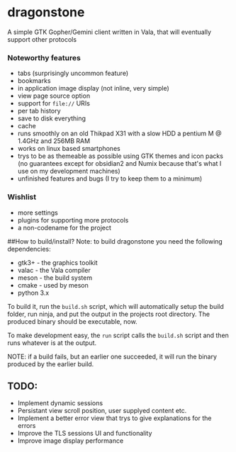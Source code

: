# dragonstone

A simple GTK Gopher/Gemini client written in Vala, that will eventually support other protocols

### Noteworthy features
- tabs (surprisingly uncommon feature)
- bookmarks
- in application image display (not inline, very simple)
- view page source option
- support for `file://` URIs
- per tab history
- save to disk everything
- cache
- runs smoothly on an old Thikpad X31 with a slow HDD a pentium M @ 1.4GHz and 256MB RAM
- works on linux based smartphones
- trys to be as themeable as possible using GTK themes and icon packs (no guarantees except for obsidian2 and Numix because that's what I use on my development machines)
- unfinished features and bugs (I try to keep them to a minimum)

### Wishlist
- more settings
- plugins for supporting more protocols
- a non-codename for the project

##How to build/install?
Note: to build dragonstone you need the following dependencies:
- gtk3+ - the graphics toolkit
- valac - the Vala compiler
- meson - the build system
- cmake - used by meson
- python 3.x

To build it, run the `build.sh` script, which will automatically setup
the build folder, run ninja, and put the output in the projects root
directory. The produced binary should be executable, now.

To make development easy, the `run` script calls the `build.sh` script
and then runs whatever is at the output.

NOTE: if a build fails, but an earlier one succeeded, it will run the
binary produced by the earlier build.

## TODO:
- Implement dynamic sessions
- Persistant view scroll position, user supplyed content etc.
- Implement a better error view that trys to give explanations for the errors
- Improve the TLS sessions UI and functionality
- Improve image display performance

